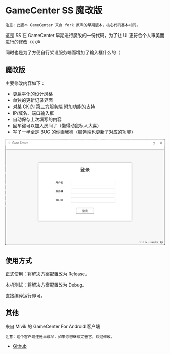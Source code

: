 # GameCenter SS 魔改版
`注意：此版本 GameCenter 来自 fork 原库的早期版本，核心代码基本相同。`

这是 SS 在 GameCenter 早期进行魔改的一份代码，为了让 UI 更符合个人审美而进行的修改（小声

同时也是为了方便自行架设服务端而增加了输入框什么的（


## 魔改版

主要修改内容如下：
- 更扁平化的设计风格
- 单独的更新记录界面
- 对某 CK 的 [第三方服务端](https://github.com/M1k0t0/GameCenter-Server) 附加功能的支持
- IP/域名、端口输入框
- 自动保存上次填写的内容
- 回车键可以加入房间了（懒得动鼠标人大喜）
- 写了一半全是 BUG 的你画我猜（服务端也更新了对应的功能）


![截图](cutshot.png "截图")


## 使用方式
正式使用：将解决方案配置改为 Release。

本机测试：将解决方案配置改为 Debug。

直接编译运行即可。

## 其他
来自 Mivik 的 GameCenter For Android 客户端

`注意：这个客户端还是半成品，如果你想继续完善它，欢迎修改。`

- [Github](github.com/Mivik/GameCenter)
